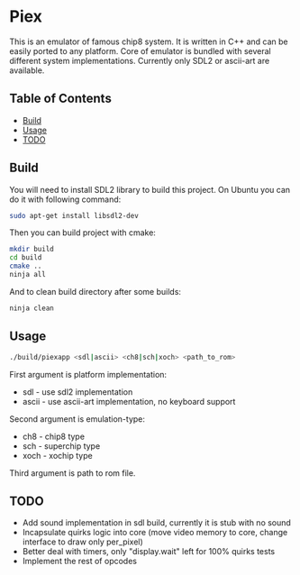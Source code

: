 # Piex

This is an emulator of famous chip8 system. It is written in C++ and can be easily ported to any platform.
Core of emulator is bundled with several different system implementations.
Currently only SDL2 or ascii-art are available.

## Table of Contents

- [Build](#build)
- [Usage](#usage)
- [TODO](#todo)

## Build

You will need to install SDL2 library to build this project. On Ubuntu you can do it with following command:

```bash
sudo apt-get install libsdl2-dev
```

Then you can build project with cmake:

```bash
mkdir build
cd build
cmake ..
ninja all
```

And to clean build directory after some builds:

```bash
ninja clean
```

## Usage

```bash
./build/piexapp <sdl|ascii> <ch8|sch|xoch> <path_to_rom>
```

First argument is platform implementation:
- sdl - use sdl2 implementation
- ascii - use ascii-art implementation, no keyboard support

Second argument is emulation-type:
- ch8 - chip8 type
- sch - superchip type
- xoch - xochip type

Third argument is path to rom file.

## TODO

- Add sound implementation in sdl build, currently it is stub with no sound
- Incapsulate quirks logic into core (move video memory to core, change interface to draw only per_pixel)
- Better deal with timers, only "display.wait" left for 100% quirks tests
- Implement the rest of opcodes
